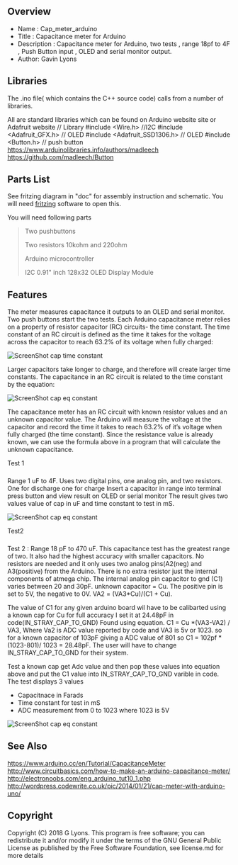 Overview
--------------------
* Name : Cap_meter_arduino
* Title : Capacitance meter for Arduino
* Description : Capacitance meter for Arduino, two tests , range 18pf to 4F , Push Button input , OLED and serial monitor output.
* Author: Gavin Lyons


Libraries
------------------------

The .ino file( which contains the C++ source code) calls from a number of libraries.

All are standard libraries which can be found on Arduino website site or Adafruit website
// Library
#include <Wire.h>   //I2C 
#include <Adafruit_GFX.h> // OLED 
#include <Adafruit_SSD1306.h> // OLED
#include <Button.h> // push button https://www.arduinolibraries.info/authors/madleech https://github.com/madleech/Button


Parts List
------------------------------
See fritzing diagram in "doc" for assembly instruction and schematic. 
You will need [fritzing](https://en.wikipedia.org/wiki/Fritzing) software to open this.

You will need following parts

>Two pushbuttons
>
>Two resistors 10kohm and 220ohm 
>
>Arduino microcontroller 
>
> I2C 0.91" inch 128x32 OLED Display Module 


Features
-----------------------------------------------
The meter measures capacitance it outputs to an OLED and serial monitor.
Two push buttons start the two tests.
Each Arduino capacitance meter relies on a property of resistor capacitor (RC) circuits- the time constant. 
The time constant of an RC circuit is defined as the time it takes for the voltage across the capacitor 
to reach 63.2% of its voltage when fully charged:

![ScreenShot cap time constant](https://github.com/gavinlyonsrepo/Cap_meter_ardunio/blob/master/screenshot/ctc.jpg)

Larger capacitors take longer to charge, and therefore will create larger time constants. 
The capacitance in an RC circuit is related to the time constant by the equation:

![ScreenShot cap eq constant](https://github.com/gavinlyonsrepo/Cap_meter_ardunio/blob/master/screenshot/eq.jpg)

The capacitance meter has an RC circuit with known resistor values and an unknown capacitor value. 
The Arduino will measure the voltage at the capacitor and record the time it takes to reach 63.2% of it’s voltage when fully charged (the time constant). 
Since the resistance value is already known, 
we can use the formula above in a program that will calculate the unknown capacitance.

Test 1
###
Range  1 uF to 4F. 
Uses two digital pins, one analog pin, and two resistors.
One for discharge one for charge
Insert a capacitor in range into terminal press button and view result on OLED or serial monitor
The result gives two values value of cap in uF and time constant to test in mS.

![ScreenShot cap eq constant](https://github.com/gavinlyonsrepo/Cap_meter_ardunio/blob/master/screenshot/sch.jpg)

Test2
###
Test 2 : Range 18 pF to 470 uF.
This capacitance test has the greatest range of two. It also had the highest accuracy with smaller capacitors. 
No resistors are needed and it only uses two analog pins(A2(neg) and A3(positive) from the Arduino.
There is no extra resistor just the internal components of atmega chip.
The internal analog pin capacitor to gnd (C1) varies between 20 and 30pF. unknown capacitor = Cu.
The positive pin is set to 5V, the negative to 0V.
VA2 = (VA3*Cu)/(C1 + Cu).

The value of C1 for any given arduino board wil have to be calibarted using a known cap for Cu
for full accuracy I set it at 24.48pF in code(IN_STRAY_CAP_TO_GND) Found using equation.
C1 = Cu *(VA3-VA2) / VA3, Where  Va2 is ADC value reported by code and VA3 is 5v or 1023.
so for a known capacitor of 103pF giving a ADC value of 801
so C1 = 102pf * (1023-801)/ 1023 = 28.48pF.
The user will have to change IN_STRAY_CAP_TO_GND for their system.

Test a known cap get Adc value and then pop these values into equation above
and put the C1 value into IN_STRAY_CAP_TO_GND  varible in code.
The test displays 3 values 
* Capacitnace in Farads
* Time constant for test in mS
* ADC measurement from 0 to 1023 where 1023 is 5V

![ScreenShot cap eq constant](https://github.com/gavinlyonsrepo/Cap_meter_ardunio/blob/master/screenshot/test2sch.jpg)


See Also
-----------------------------------

https://www.arduino.cc/en/Tutorial/CapacitanceMeter
http://www.circuitbasics.com/how-to-make-an-arduino-capacitance-meter/
http://electronoobs.com/eng_arduino_tut10_1.php
http://wordpress.codewrite.co.uk/pic/2014/01/21/cap-meter-with-arduino-uno/

Copyright
-------------------------------

Copyright (C) 2018 G Lyons. This program is free software; you can redistribute it and/or modify it under the terms of the GNU General Public License as published by the Free Software Foundation, see license.md for more details
